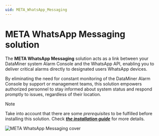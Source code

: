 ```yaml
---
uid: META_WhatsApp_Messaging
---
```


# META WhatsApp Messaging solution

The **META WhatsApp Messaging** solution acts as a link between your DataMiner system Alarm Console and the WhatsApp API, enabling you to deliver critical alarms directly to designated users WhatsApp devices.

By eliminating the need for constant monitoring of the DataMiner Alarm Console by support or management teams, this solution empowers authorized personnel to stay informed about system status and respond promptly to issues, regardless of their location.

> [!NOTE]
> Take into account that there are some *prerequisites* to be fulfilled before installing this solution. Check [***the installation guide***](xref:META_WhatsApp_Messaging_Installation) for more details.

![META WhatsApp Messaging cover](~/user-guide/images/META_WhatsApp_Messaging_Cover.png)
